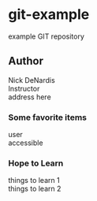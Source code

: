 # git-example
example GIT repository

## Author

Nick DeNardis  
Instructor  
address here

### Some favorite items

user  
accessible

### Hope to Learn
things to learn 1  
things to learn 2


